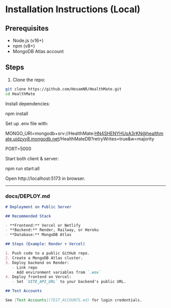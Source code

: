 # Installation Instructions (Local)

## Prerequisites

- Node.js (v16+)
- npm (v8+)
- MongoDB Atlas account

## Steps

1. Clone the repo:

```bash
git clone https://github.com/HesamNR/HealthMate.git
cd HealthMate
```

Install dependencies:

npm install

Set up .env file with:

MONGO_URI=mongodb+srv://HealthMate:HN4SHENYHUsA3rKN@healthmate.ujdzyy8.mongodb.net/HealthMateDB?retryWrites=true&w=majority

PORT=5000

Start both client & server:

npm run start:all

Open http://localhost:5173 in browser.

---

### **docs/DEPLOY.md**

```markdown
# Deployment on Public Server

## Recommended Stack

- **Frontend:** Vercel or Netlify
- **Backend:** Render, Railway, or Heroku
- **Database:** MongoDB Atlas

## Steps (Example: Render + Vercel)

1. Push code to a public GitHub repo.
2. Create a MongoDB Atlas cluster.
3. Deploy backend on Render:
   - Link repo
   - Add environment variables from `.env`
4. Deploy frontend on Vercel:
   - Set `VITE_API_URL` to your backend's public URL.

## Test Accounts

See [Test Accounts](TEST_ACCOUNTS.md) for login credentials.
```
